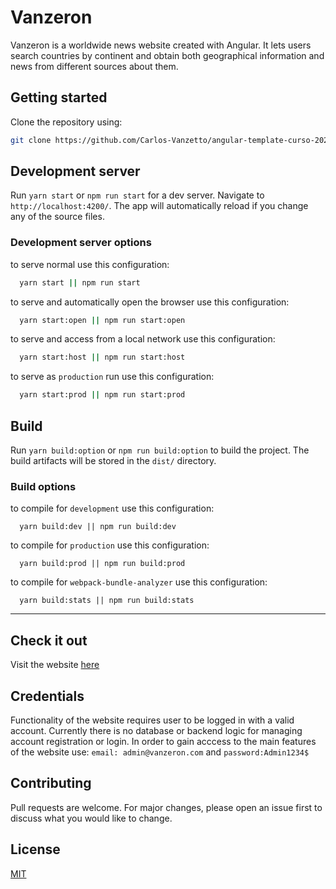 # Vanzeron

Vanzeron is a worldwide news website created with Angular. It lets users search countries by continent and obtain
both geographical information and news from different sources about them.

## Getting started

Clone the repository using:

```bash
git clone https://github.com/Carlos-Vanzetto/angular-template-curso-2023.git
```

## Development server

Run `yarn start` or `npm run start` for a dev server. Navigate to `http://localhost:4200/`. The app will automatically reload if you change any of the source files.

### Development server options

to serve normal use this configuration:

```bash
  yarn start || npm run start
```

to serve and automatically open the browser use this configuration:

```bash
  yarn start:open || npm run start:open
```

to serve and access from a local network use this configuration:

```bash
  yarn start:host || npm run start:host
```

to serve as `production` run use this configuration:

```bash
  yarn start:prod || npm run start:prod
```

## Build

Run `yarn build:option` or `npm run build:option` to build the project. The build artifacts will be stored in the `dist/` directory.

### Build options

to compile for `development` use this configuration:

```
  yarn build:dev || npm run build:dev
```

to compile for `production` use this configuration:

```
  yarn build:prod || npm run build:prod
```

to compile for `webpack-bundle-analyzer` use this configuration:

```
  yarn build:stats || npm run build:stats
```

---

## Check it out

Visit the website [here](https://vanzeron.netlify.app/)

## Credentials

Functionality of the website requires user to be logged in with a valid account. Currently there is no database or backend logic for managing account registration or login. In order to gain acccess to the main features of the website use:
`email: admin@vanzeron.com` and `password:Admin1234$`

## Contributing

Pull requests are welcome. For major changes, please open an issue first
to discuss what you would like to change.

## License

[MIT](https://choosealicense.com/licenses/mit/)
